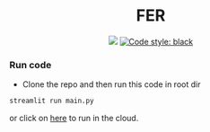 <h1 align="center">
    FER
</h1>

<p align="center">
    <a href="https://imageprocessing.streamlit.app/"><img src="https://static.streamlit.io/badges/streamlit_badge_black_white.svg"></a>
    <a href="https://github.com/psf/black"><img src="https://img.shields.io/badge/code%20style-black-000000.svg" alt="Code style: black"></a>
</p>

### Run code

- Clone the repo and then run this code in root dir

```python
streamlit run main.py
```

or click on [here](https://imageprocessing.streamlitapp.com/) to run in the cloud.
